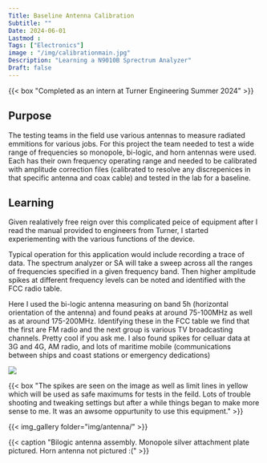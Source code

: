 ```yaml
---
Title: Baseline Antenna Calibration
Subtitle: ""
Date: 2024-06-01
Lastmod : 
Tags: ["Electronics"]
image : "/img/calibrationmain.jpg"
Description: "Learning a N9010B Sprectrum Analyzer"
Draft: false
---
```


{{< box "Completed as an intern at Turner Engineering Summer 2024" >}}

## Purpose
The testing teams in the field use various antennas to measure radiated emmitions for various jobs. For this project the team needed to test a wide range of frequencies so monopole, bi-logic, and horn antennas were used. Each has their own frequency operating range and needed to be calibrated with amplitude correction files (calibrated to resolve any discrepenices in that specific antenna and coax cable) and tested in the lab for a baseline. 

## Learning
Given realatively free reign over this complicated peice of equipment after I read the manual provided to engineers from Turner, I started experiementing with the various functions of the device.  

Typical operation for this application would include recording a trace of data. The spectrum analyzer or SA will take a sweep across all the ranges of frequencies specified in a given frequency band. Then higher amplitude spikes at different frequency levels can be noted and identified with the FCC radio table.  

Here I used the bi-logic antenna measuring on band 5h (horizontal orientation of the antenna) and found peaks at around 75-100MHz as well as at around 175-200MHz. Identifying these in the FCC table we find that the first are FM radio and the next group is various TV broadcasting channels. Pretty cool if you ask me. I also found spikes for celluar data at 3G and 4G, AM radio, and lots of maritime mobile (communications between ships and coast stations or emergency dedications) 

![](/img/fmandtv.jpg "")

{{< box "The spikes are seen on the image as well as limit lines in yellow which will be used as safe maximums for tests in the feild. Lots of trouble shooting and tweaking settings but after a while things began to make more sense to me. It was an awsome oppurtunity to use this equipment." >}}

{{< img_gallery  folder="img/antenna/" >}}  

{{< caption "Bilogic antenna assembly. Monopole silver attachment plate pictured. Horn antenna not pictured :(" >}}
